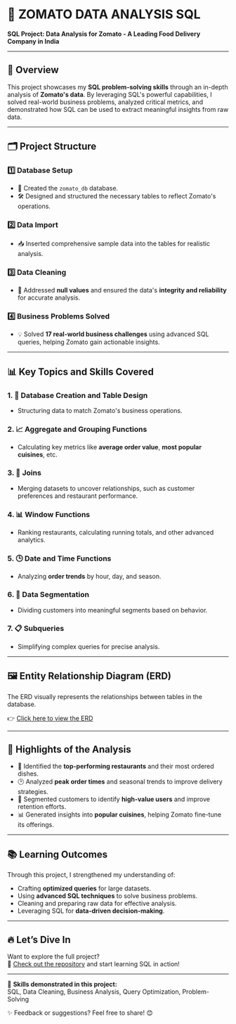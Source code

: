 

# 🍕 ZOMATO DATA ANALYSIS SQL  
**SQL Project: Data Analysis for Zomato - A Leading Food Delivery Company in India**  

---

## 📜 **Overview**  

This project showcases my **SQL problem-solving skills** through an in-depth analysis of **Zomato's data**. By leveraging SQL's powerful capabilities, I solved real-world business problems, analyzed critical metrics, and demonstrated how SQL can be used to extract meaningful insights from raw data.  

---

## 🗂️ **Project Structure**  

### 1️⃣ **Database Setup**  
- 🚀 Created the `zomato_db` database.  
- 🛠️ Designed and structured the necessary tables to reflect Zomato's operations.  

### 2️⃣ **Data Import**  
- 📥 Inserted comprehensive sample data into the tables for realistic analysis.  

### 3️⃣ **Data Cleaning**  
- 🧹 Addressed **null values** and ensured the data's **integrity and reliability** for accurate analysis.  

### 4️⃣ **Business Problems Solved**  
- 💡 Solved **17 real-world business challenges** using advanced SQL queries, helping Zomato gain actionable insights.  

---

## 📊 **Key Topics and Skills Covered**  

### 1. 📂 **Database Creation and Table Design**  
   - Structuring data to match Zomato's business operations.  

### 2. 📈 **Aggregate and Grouping Functions**  
   - Calculating key metrics like **average order value**, **most popular cuisines**, etc.  

### 3. 🔗 **Joins**  
   - Merging datasets to uncover relationships, such as customer preferences and restaurant performance.  

### 4. 📊 **Window Functions**  
   - Ranking restaurants, calculating running totals, and other advanced analytics.  

### 5. 🕒 **Date and Time Functions**  
   - Analyzing **order trends** by hour, day, and season.  

### 6. 🎯 **Data Segmentation**  
   - Dividing customers into meaningful segments based on behavior.  

### 7. 📋 **Subqueries**  
   - Simplifying complex queries for precise analysis.  

---

## 🖼️ **Entity Relationship Diagram (ERD)**  

The ERD visually represents the relationships between tables in the database.  

👉 [Click here to view the ERD](https://github.com/Ritam333/ZOMATO_DATA_ANALYSIS_SQL/blob/main/ERD.png)  

---

## 🚀 **Highlights of the Analysis**  

- 🌟 Identified the **top-performing restaurants** and their most ordered dishes.  
- 🕑 Analyzed **peak order times** and seasonal trends to improve delivery strategies.  
- 🎯 Segmented customers to identify **high-value users** and improve retention efforts.  
- 📊 Generated insights into **popular cuisines**, helping Zomato fine-tune its offerings.  

---

## 📚 **Learning Outcomes**  

Through this project, I strengthened my understanding of:  

- Crafting **optimized queries** for large datasets.  
- Using **advanced SQL techniques** to solve business problems.  
- Cleaning and preparing raw data for effective analysis.  
- Leveraging SQL for **data-driven decision-making**.  

---

## 🔥 **Let’s Dive In**  

Want to explore the full project?  
📂 [Check out the repository](https://github.com/Ritam333/ZOMATO_DATA_ANALYSIS_SQL) and start learning SQL in action!  

---  

🌟 **Skills demonstrated in this project:**  
SQL, Data Cleaning, Business Analysis, Query Optimization, Problem-Solving  

✨ Feedback or suggestions? Feel free to share! 😊  


